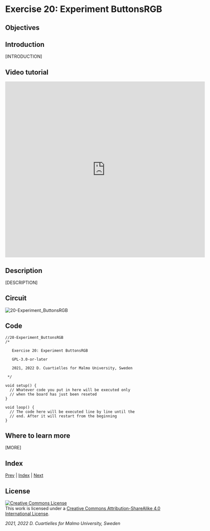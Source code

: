 # Exercise 20: Experiment ButtonsRGB

## Objectives



## Introduction

[INTRODUCTION]





## Video tutorial

<iframe src="https://player.vimeo.com/video/527429303?h=18cc00558b" width="640" height="564" frameborder="0" allow="autoplay; fullscreen" allowfullscreen></iframe>

## Description

[DESCRIPTION]

## Circuit

![20-Experiment_ButtonsRGB]()

## Code

```c_cpp
//20-Experiment_ButtonsRGB
/*

   Exercise 20: Experiment ButtonsRGB

   GPL-3.0-or-later

   2021, 2022 D. Cuartielles for Malmo University, Sweden

 */

void setup() {
  // Whatever code you put in here will be executed only 
  // when the board has just been reseted
}

void loop() {
  // The code here will be executed line by line until the 
  // end. After it will restart from the beginning
}
```

## Where to learn more

[MORE]

## Index

[Prev](../19-Potentiometers/19-Potentiometers.md) |  [Index](../course_index.md) |  [Next](../21-Actuators/21-Actuators.md)

## License

<a rel="license" href="http://creativecommons.org/licenses/by-sa/4.0/"><img alt="Creative Commons License" style="border-width:0" src="https://i.creativecommons.org/l/by-sa/4.0/80x15.png" /></a><br />This work is licensed under a <a rel="license" href="http://creativecommons.org/licenses/by-sa/4.0/">Creative Commons Attribution-ShareAlike 4.0 International License</a>.

*2021, 2022 D. Cuartielles for Malmo University, Sweden*
